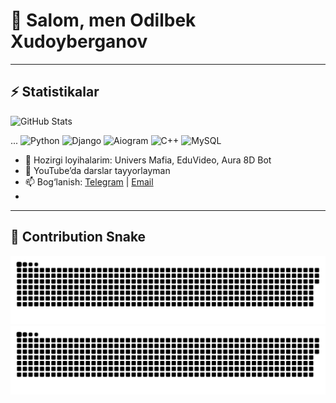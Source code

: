 # 👋 Salom, men Odilbek Xudoyberganov

---
## ⚡ Statistikalar
![GitHub Stats](https://github-readme-stats.vercel.app/api?username=maqsadlikundalik&show_icons=true&theme=radical)

...
![Python](https://img.shields.io/badge/-Python-3776AB?logo=python&logoColor=fff)
![Django](https://img.shields.io/badge/-Django-092E20?logo=django&logoColor=fff)
![Aiogram](https://img.shields.io/badge/-Aiogram-2CA5E0?logo=telegram&logoColor=fff)
![C++](https://img.shields.io/badge/-C++-00599C?logo=cplusplus&logoColor=fff)
![MySQL](https://img.shields.io/badge/-MySQL-4479A1?logo=mysql&logoColor=fff)

- 🚀 Hozirgi loyihalarim: Univers Mafia, EduVideo, Aura 8D Bot
- 🎥 YouTube’da darslar tayyorlayman
- 📫 Bog‘lanish: [Telegram](https://t.me/username) | [Email](mailto:you@example.com)
- 
---
## 🐍 Contribution Snake

![snake light](https://raw.githubusercontent.com/maqsadlikundalik/maqsadlikundalik/main/github-contribution-grid-snake.svg#gh-light-mode-only)
![snake dark](https://raw.githubusercontent.com/maqsadlikundalik/maqsadlikundalik/main/github-contribution-grid-snake-dark.svg#gh-dark-mode-only)


